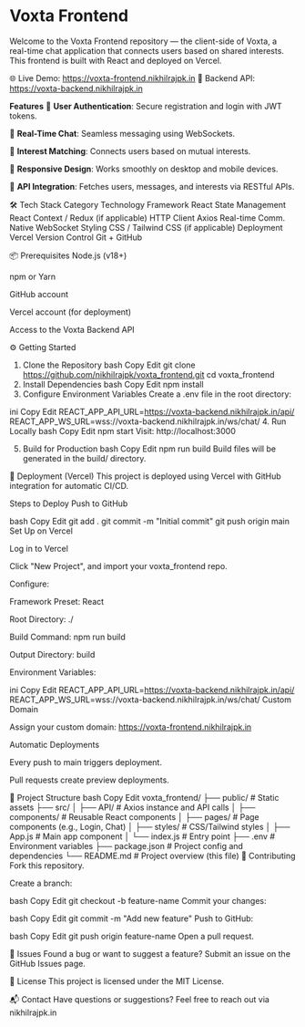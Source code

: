# Voxta Frontend
Welcome to the Voxta Frontend repository — the client-side of Voxta, a real-time chat application that connects users based on shared interests. This frontend is built with React and deployed on Vercel.

🌐 Live Demo: https://voxta-frontend.nikhilrajpk.in
🔗 Backend API: https://voxta-backend.nikhilrajpk.in

 **Features**
🔐 **User Authentication**: Secure registration and login with JWT tokens.

💬 **Real-Time Chat**: Seamless messaging using WebSockets.

🎯 **Interest Matching**: Connects users based on mutual interests.

📱 **Responsive Design**: Works smoothly on desktop and mobile devices.

🔌 **API Integration**: Fetches users, messages, and interests via RESTful APIs.

🛠️ Tech Stack
Category	Technology
Framework	React
State Management	React Context / Redux (if applicable)
HTTP Client	Axios
Real-time Comm.	Native WebSocket
Styling	CSS / Tailwind CSS (if applicable)
Deployment	Vercel
Version Control	Git + GitHub

📦 Prerequisites
Node.js (v18+)

npm or Yarn

GitHub account

Vercel account (for deployment)

Access to the Voxta Backend API

⚙️ Getting Started
1. Clone the Repository
bash
Copy
Edit
git clone https://github.com/nikhilrajpk/voxta_frontend.git
cd voxta_frontend
2. Install Dependencies
bash
Copy
Edit
npm install
3. Configure Environment Variables
Create a .env file in the root directory:

ini
Copy
Edit
REACT_APP_API_URL=https://voxta-backend.nikhilrajpk.in/api/
REACT_APP_WS_URL=wss://voxta-backend.nikhilrajpk.in/ws/chat/
4. Run Locally
bash
Copy
Edit
npm start
Visit: http://localhost:3000

5. Build for Production
bash
Copy
Edit
npm run build
Build files will be generated in the build/ directory.

📡 Deployment (Vercel)
This project is deployed using Vercel with GitHub integration for automatic CI/CD.

Steps to Deploy
Push to GitHub

bash
Copy
Edit
git add .
git commit -m "Initial commit"
git push origin main
Set Up on Vercel

Log in to Vercel

Click "New Project", and import your voxta_frontend repo.

Configure:

Framework Preset: React

Root Directory: ./

Build Command: npm run build

Output Directory: build

Environment Variables:

ini
Copy
Edit
REACT_APP_API_URL=https://voxta-backend.nikhilrajpk.in/api/
REACT_APP_WS_URL=wss://voxta-backend.nikhilrajpk.in/ws/chat/
Custom Domain

Assign your custom domain:
https://voxta-frontend.nikhilrajpk.in

Automatic Deployments

Every push to main triggers deployment.

Pull requests create preview deployments.

📁 Project Structure
bash
Copy
Edit
voxta_frontend/
├── public/                 # Static assets
├── src/
│   ├── API/                # Axios instance and API calls
│   ├── components/         # Reusable React components
│   ├── pages/              # Page components (e.g., Login, Chat)
│   ├── styles/             # CSS/Tailwind styles
│   ├── App.js              # Main app component
│   └── index.js            # Entry point
├── .env                    # Environment variables
├── package.json            # Project config and dependencies
└── README.md               # Project overview (this file)
🤝 Contributing
Fork this repository.

Create a branch:

bash
Copy
Edit
git checkout -b feature-name
Commit your changes:

bash
Copy
Edit
git commit -m "Add new feature"
Push to GitHub:

bash
Copy
Edit
git push origin feature-name
Open a pull request.

🐞 Issues
Found a bug or want to suggest a feature?
Submit an issue on the GitHub Issues page.

📄 License
This project is licensed under the MIT License.

📬 Contact
Have questions or suggestions?
Feel free to reach out via nikhilrajpk.in
